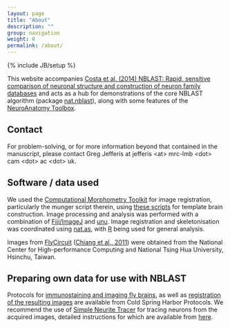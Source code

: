 ```yaml
---
layout: page
title: "About"
description: ""
group: navigation
weight: 8
permalink: /about/
---
```

{% include JB/setup %}

This website accompanies [Costa et al. (2014) NBLAST: Rapid, sensitive comparison of neuronal structure and construction of neuron family databases](http://dx.doi.org/10.1101/006346) and acts as a hub for demonstrations of the core NBLAST algorithm (package [nat.nblast](https://github.com/jefferislab/nat.nblast)), along with some features of the [NeuroAnatomy Toolbox](https://github.com/jefferis/nat).

## Contact
For problem-solving, or for more information beyond that contained in the manuscript, please contact Greg Jefferis at jefferis \<at\> mrc-lmb \<dot\> cam \<dot\> ac \<dot\> uk.


## Software / data used
We used the [Computational Morphometry Toolkit](http://www.nitrc.org/projects/cmtk) for image registration, particularly the munger script therein, using [these scripts](https://github.com/jefferis/MakeAverageBrain) for template brain construction. 
Image processing and analysis was performed with a combination of [Fiji/ImageJ](http://fiji.sc) and [unu](http://teem.sourceforge.net/unrrdu/).
Image registration and skeletonisation was coordinated using [nat.as](https://github.com/jefferis/nat.as), with [R](http://www.r-project.org/) being used for general analysis.

Images from [FlyCircuit](http://flycircuit.tw) ([Chiang et al., 2011](http://dx.doi.org/10.1016/j.cub.2010.11.056)) were obtained from the National Center for High-performance Computing and National Tsing Hua University, Hsinchu, Taiwan. 


## Preparing own data for use with NBLAST
Protocols for [immunostaining and imaging fly brains](http://cshprotocols.cshlp.org/content/2013/4/pdb.prot071720.full), as well as [registration of the resulting images](http://cshprotocols.cshlp.org/content/2013/4/pdb.prot071738.full) are available from Cold Spring Harbor Protocols.
We recommend the use of [Simple Neurite Tracer](http://fiji.sc/Simple_Neurite_Tracer) for tracing neurons from the acquired images, detailed instructions for which are available from [here](http://fiji.sc/Simple_Neurite_Tracer:_Step-By-Step_Instructions).
